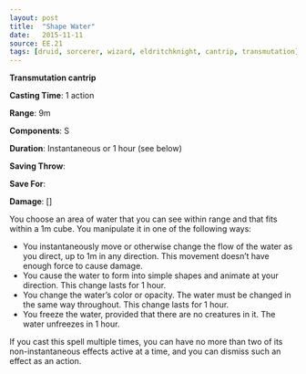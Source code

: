 ```yaml
---
layout: post
title:  "Shape Water"
date:   2015-11-11
source: EE.21
tags: [druid, sorcerer, wizard, eldritchknight, cantrip, transmutation]
---
```


**Transmutation cantrip**

**Casting Time**: 1 action

**Range**: 9m

**Components**: S

**Duration**: Instantaneous or 1 hour (see below)

**Saving Throw**:

**Save For**:

**Damage**: []

You choose an area of water that you can see within range and that fits within a 1m cube. You manipulate it in one of the following ways:

* You instantaneously move or otherwise change the flow of the water as you direct, up to 1m in any direction. This movement doesn’t have enough force to cause damage.
* You cause the water to form into simple shapes and animate at your direction. This change lasts for 1 hour.
* You change the water’s color or opacity. The water must be changed in the same way throughout. This change lasts for 1 hour.
* You freeze the water, provided that there are no creatures in it. The water unfreezes in 1 hour.

If you cast this spell multiple times, you can have no more than two of its non-instantaneous effects active at a time, and you can dismiss such an effect as an action.
